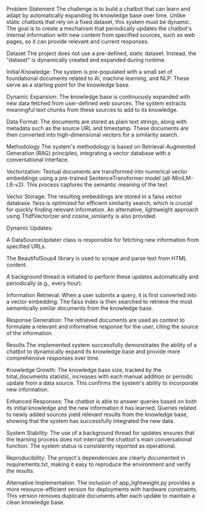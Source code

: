 Problem Statement
The challenge is to build a chatbot that can learn and adapt by automatically expanding its knowledge base over time. Unlike static chatbots that rely on a fixed dataset, this system must be dynamic. The goal is to create a mechanism that periodically updates the chatbot's internal information with new content from specified sources, such as web pages, so it can provide relevant and current responses.

Dataset
The project does not use a pre-defined, static dataset. Instead, the "dataset" is dynamically created and expanded during runtime.

Initial Knowledge: The system is pre-populated with a small set of foundational documents related to AI, machine learning, and NLP. These serve as a starting point for the knowledge base.

Dynamic Expansion: The knowledge base is continuously expanded with new data fetched from user-defined web sources. The system extracts meaningful text chunks from these sources to add to its knowledge.

Data Format: The documents are stored as plain text strings, along with metadata such as the source URL and timestamp. These documents are then converted into high-dimensional vectors for a similarity search.

Methodology
The system's methodology is based on Retrieval-Augmented Generation (RAG) principles, integrating a vector database with a conversational interface.

Vectorization: Textual documents are transformed into numerical vector embeddings using a pre-trained SentenceTransformer model (all-MiniLM-L6-v2). This process captures the semantic meaning of the text.

Vector Storage: The resulting embeddings are stored in a faiss vector database. faiss is optimized for efficient similarity search, which is crucial for quickly finding relevant information. An alternative, lightweight approach using TfidfVectorizer and cosine_similarity is also provided.

Dynamic Updates:

A DataSourceUpdater class is responsible for fetching new information from specified URLs.

The BeautifulSoup4 library is used to scrape and parse text from HTML content.

A background thread is initiated to perform these updates automatically and periodically (e.g., every hour).

Information Retrieval: When a user submits a query, it is first converted into a vector embedding. The faiss index is then searched to retrieve the most semantically similar documents from the knowledge base.

Response Generation: The retrieved documents are used as context to formulate a relevant and informative response for the user, citing the source of the information.

Results
The implemented system successfully demonstrates the ability of a chatbot to dynamically expand its knowledge base and provide more comprehensive responses over time.

Knowledge Growth: The knowledge base size, tracked by the total_documents statistic, increases with each manual addition or periodic update from a data source. This confirms the system's ability to incorporate new information.

Enhanced Responses: The chatbot is able to answer queries based on both its initial knowledge and the new information it has learned. Queries related to newly added sources yield relevant results from the knowledge base, showing that the system has successfully integrated the new data.

System Stability: The use of a background thread for updates ensures that the learning process does not interrupt the chatbot's main conversational function. The system status is consistently reported as operational.

Reproducibility: The project's dependencies are clearly documented in requirements.txt, making it easy to reproduce the environment and verify the results.

Alternative Implementation: The inclusion of app_lightweight.py provides a more resource-efficient version for deployments with hardware constraints. This version removes duplicate documents after each update to maintain a clean knowledge base.

